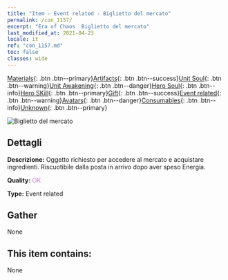 ```yaml
---
title: "Item - Event related - Biglietto del mercato"
permalink: /con_1157/
excerpt: "Era of Chaos  Biglietto del mercato"
last_modified_at: 2021-04-23
locale: it
ref: "con_1157.md"
toc: false
classes: wide
---
```

 [Materials](/ItemsIT/){: .btn .btn--primary}[Artifacts](/ItemsIT/Artifacts/){: .btn .btn--success}[Unit Soul](/ItemsIT/UnitSoul/){: .btn .btn--warning}[Unit Awakening](/ItemsIT/UnitAwakening/){: .btn .btn--danger}[Hero Soul](/ItemsIT/HeroSoul/){: .btn .btn--info}[Hero SKill](/ItemsIT/HeroSkill/){: .btn .btn--primary}[Gift](/ItemsIT/Gift/){: .btn .btn--success}[Event related](/ItemsIT/Events/){: .btn .btn--warning}[Avatars](/ItemsIT/Avatars/){: .btn .btn--danger}[Consumables](/ItemsIT/Consumables/){: .btn .btn--info}[Unknown](/ItemsIT/Unknown/){: .btn .btn--primary}

 ![Biglietto del mercato](/images/t/i_8150000.png)

## Dettagli
 **Descrizione:** Oggetto richiesto per accedere al mercato e acquistare ingredienti. Riscuotibile dalla posta in arrivo dopo aver speso Energia.

 **Quality:** <span style="color: #DA70D6">OK</span>

 **Type:** Event related

## Gather

  None

## This item contains:

  None

